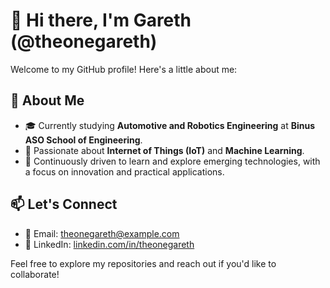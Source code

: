 # 👋 Hi there, I'm Gareth (@theonegareth)

Welcome to my GitHub profile! Here's a little about me:

## 🌟 About Me
- 🎓 Currently studying **Automotive and Robotics Engineering** at **Binus ASO School of Engineering**.
- 🤖 Passionate about **Internet of Things (IoT)** and **Machine Learning**.
- 🚀 Continuously driven to learn and explore emerging technologies, with a focus on innovation and practical applications.

## 📫 Let's Connect
- 📧 Email: [theonegareth@example.com](mailto:theonegareth@example.com)
- 💼 LinkedIn: [linkedin.com/in/theonegareth](https://linkedin.com/in/theonegareth)

Feel free to explore my repositories and reach out if you'd like to collaborate!

